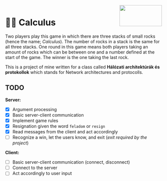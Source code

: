 <img align="right" width="136" height="68" src="https://www.gnu.org/graphics/gplv3-with-text-136x68.png">

# 🔴🔵 Calculus

Two players play this game in which there are three stacks of
small rocks (hence the name; *Calculus*). The number of rocks in
a stack is the same for all three stacks. One round in this game
means both players taking an amount of rocks which can be between
one and a number defined at the start of the game. The winner is the
one taking the last rock.

This is a project of mine written for a class called
**Hálózati architektúrák és protokollok** which stands for
Network architectures and protocolls.

## TODO

**Server:**

- [x] Argument processing
- [x] Basic server-client communication
- [x] Implement game rules
- [x] Resignation given the word `feladom` or `resign`
- [x] Read messages from the client and act accordingly
- [ ] Recognize a win, let the users know, and exit (*exit required by the project*)

**Client:**

- [ ] Basic server-client communication (connect, disconnect)
- [ ] Connect to the server
- [ ] Act accordingly to user input
